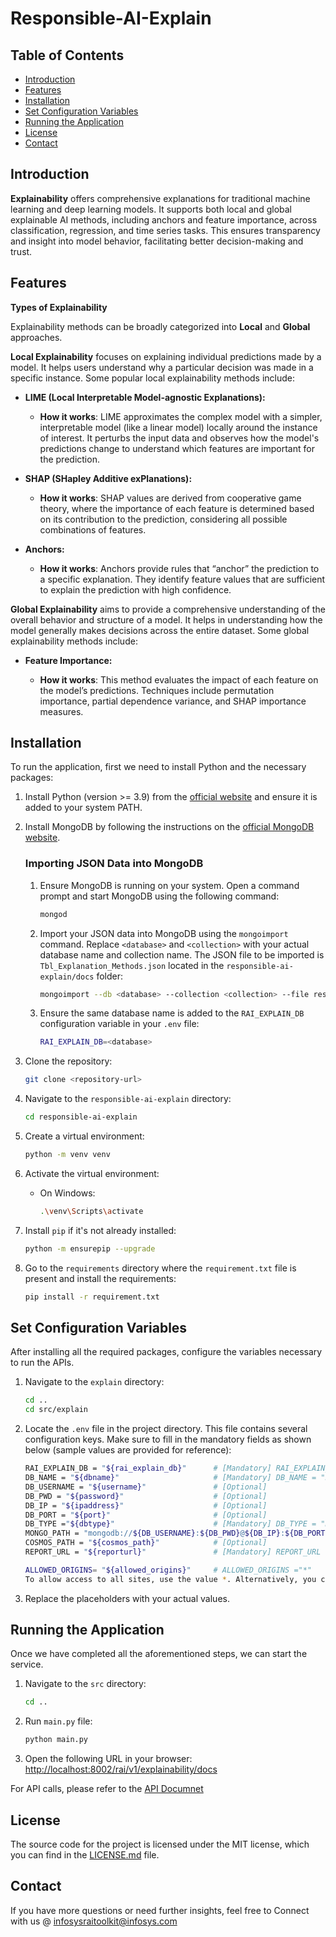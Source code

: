 # Responsible-AI-Explain

## Table of Contents

- [Introduction](#introduction)
- [Features](#features)
- [Installation](#installation)
- [Set Configuration Variables](#set-configuration-variables)
- [Running the Application](#running-the-application)
- [License](#license)
- [Contact](#contact)

## Introduction

**Explainability** offers comprehensive explanations for traditional machine learning and deep learning models. It supports both local and global explainable AI methods, including anchors and feature importance, across classification, regression, and time series tasks. This ensures transparency and insight into model behavior, facilitating better decision-making and trust.

## Features

**Types of Explainability**

Explainability methods can be broadly categorized into **Local** and **Global** approaches.

**Local Explainability**
focuses on explaining individual predictions made by a model. It helps users understand why a particular decision was made in a specific instance. Some popular local explainability methods include:

- **LIME (Local Interpretable Model-agnostic Explanations):**

    - **How it works**: LIME approximates the complex model with a simpler, interpretable model (like a linear model) locally around the instance of interest. It perturbs the input data and observes how the model's predictions change to understand which features are important for the prediction.

- **SHAP (SHapley Additive exPlanations):**

    - **How it works**: SHAP values are derived from cooperative game theory, where the importance of each feature is determined based on its contribution to the prediction, considering all possible combinations of features.

- **Anchors:**

    - **How it works**: Anchors provide rules that “anchor” the prediction to a specific explanation. They identify feature values that are sufficient to explain the prediction with high confidence.

**Global Explainability**
aims to provide a comprehensive understanding of the overall behavior and structure of a model. It helps in understanding how the model generally makes decisions across the entire dataset. Some global explainability methods include:

- **Feature Importance:**

    - **How it works**: This method evaluates the impact of each feature on the model’s predictions. Techniques include permutation importance, partial dependence variance, and SHAP importance measures.

## Installation
To run the application, first we need to install Python and the necessary packages:

1. Install Python (version >= 3.9) from the [official website](https://www.python.org/downloads/) and ensure it is added to your system PATH.

2. Install MongoDB by following the instructions on the [official MongoDB website](https://docs.mongodb.com/manual/installation/).
    ### Importing JSON Data into MongoDB

    1. Ensure MongoDB is running on your system. Open a command prompt and start MongoDB using the following command:
        ```sh
        mongod
        ```

    2. Import your JSON data into MongoDB using the `mongoimport` command. Replace `<database>` and `<collection>` with your actual database name and collection name. The JSON file to be imported is `Tbl_Explanation_Methods.json` located in the `responsible-ai-explain/docs` folder:
        ```sh
        mongoimport --db <database> --collection <collection> --file responsible-ai-explain/docs/Tbl_Explanation_Methods.json --jsonArray
        ```

    3. Ensure the same database name is added to the `RAI_EXPLAIN_DB` configuration variable in your `.env` file:
        ```sh
        RAI_EXPLAIN_DB=<database>
        ```

3. Clone the repository:
    ```sh
    git clone <repository-url>
    ```

4. Navigate to the `responsible-ai-explain` directory:
    ```sh
    cd responsible-ai-explain
    ```

5. Create a virtual environment:
    ```sh
    python -m venv venv
    ```

6. Activate the virtual environment:
    - On Windows:
        ```sh
        .\venv\Scripts\activate
         ```

7. Install `pip` if it's not already installed:
    ```sh
    python -m ensurepip --upgrade
    ```

8. Go to the `requirements` directory where the `requirement.txt` file is present and install the requirements:
    ```sh
    pip install -r requirement.txt
    ```
    
## Set Configuration Variables

After installing all the required packages, configure the variables necessary to run the APIs.

1. Navigate to the `explain` directory:
    ```sh
    cd ..
    cd src/explain
    ```

2. Locate the `.env` file in the project directory. This file contains several configuration keys. Make sure to fill in the mandatory fields as shown below (sample values are provided for reference):

    ```sh
    RAI_EXPLAIN_DB = "${rai_explain_db}"      # [Mandatory] RAI_EXPLAIN_DB = "RAI_Explain_DB"
    DB_NAME = "${dbname}"                     # [Mandatory] DB_NAME = "Rai_Usecase_DB"
    DB_USERNAME = "${username}"               # [Optional]
    DB_PWD = "${password}"                    # [Optional]
    DB_IP = "${ipaddress}"                    # [Optional]
    DB_PORT = "${port}"                       # [Optional]
    DB_TYPE ="${dbtype}"                      # [Mandatory] DB_TYPE = "mongo"
    MONGO_PATH = "mongodb://${DB_USERNAME}:${DB_PWD}@${DB_IP}:${DB_PORT}/"    # [Mandatory] MONGO_PATH = "mongodb://localhost:27017/"
    COSMOS_PATH = "${cosmos_path}"            # [Optional]
    REPORT_URL = "${reporturl}"               # [Mandatory] REPORT_URL = "http://localhost/v1/report/htmltopdfconversion" # You can get this from the reporting tool repository
    ```
    ```sh
    ALLOWED_ORIGINS= "${allowed_origins}"     # ALLOWED_ORIGINS ="*"         
    To allow access to all sites, use the value *. Alternatively, you can specify a list of sites that should have access.
    ```


3. Replace the placeholders with your actual values.

## Running the Application

Once we have completed all the aforementioned steps, we can start the service.

1. Navigate to the `src` directory:
    ```sh
    cd ..
    ```

2. Run `main.py` file:
    ```sh
    python main.py
     ```

3. Open the following URL in your browser:
    [http://localhost:8002/rai/v1/explainability/docs](http://localhost:8002/rai/v1/explainability/docs)

For API calls, please refer to the [API Documnet](responsible-ai-explain/docs/API_Doc.pdf)

  
## License

The source code for the project is licensed under the MIT license, which you can find in the [LICENSE.md](LICENSE.md) file.

## Contact

If you have more questions or need further insights, feel free to Connect with us @ infosysraitoolkit@infosys.com